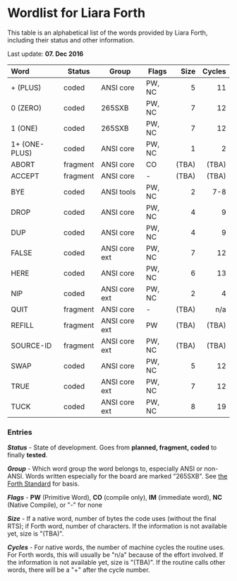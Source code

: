 # Wordlist for Liara Forth

This table is an alphabetical list of the words provided by Liara Forth, including
their status and other information. 

Last update: **07. Dec 2016**

| Word           | Status   | Group         | Flags  | Size  | Cycles |
| :------------- | -------- | ------------- | ------ | ----: | -----: | 
| + (PLUS)       | coded    | ANSI core     | PW, NC | 5     |     11 |
| 0 (ZERO)       | coded    | 265SXB        | PW, NC | 7     |     12 |
| 1 (ONE)        | coded    | 265SXB        | PW, NC | 7     |     12 |
| 1+ (ONE-PLUS)  | coded    | ANSI core     | PW, NC | 1     |      2 |
| ABORT          | fragment | ANSI core     | CO     | (TBA) |  (TBA) | 
| ACCEPT         | fragment | ANSI core     | -      | (TBA) |  (TBA) |
| BYE            | coded    | ANSI tools    | PW, NC | 2     |    7-8 | 
| DROP           | coded    | ANSI core     | PW, NC | 4     |      9 |
| DUP            | coded    | ANSI core     | PW, NC | 4     |      9 |
| FALSE          | coded    | ANSI core ext | PW, NC | 7     |     12 |
| HERE           | coded    | ANSI core     | PW, NC | 6     |     13 |
| NIP            | coded    | ANSI core ext | PW, NC | 2     |      4 |
| QUIT           | fragment | ANSI core     | -      | (TBA) |    n/a |
| REFILL         | fragment | ANSI core ext | PW     | (TBA) |  (TBA) |
| SOURCE-ID      | fragment | ANSI core ext | PW, NC | (TBA) |  (TBA) |
| SWAP           | coded    | ANSI core     | PW, NC | 5     |     12 |
| TRUE           | coded    | ANSI core ext | PW, NC | 7     |     12 |
| TUCK           | coded    | ANSI core ext | PW, NC | 8     |     19 |


### Entries

***Status*** - State of development. Goes from **planned, fragment, coded** to
finally **tested**.

***Group*** - Which word group the word belongs to, especially ANSI or
non-ANSI. Words written especially for the board are marked "265SXB". See [the
Forth Standard](https://forth-standard.org/) for basis.

***Flags*** - **PW** (Primitive Word), **CO** (compile only), **IM** (immediate word), 
**NC** (Native Compile), or "-" for none

***Size*** - If a native word, number of bytes the code uses (without the final
RTS); if Forth word, number of characters. If the information is not available
yet, size is "(TBA)". 

***Cycles*** - For native words, the number of machine cycles the routine uses.
For Forth words, this will usually be "n/a" because of the effort involved.  If
the information is not available yet, size is "(TBA)". If the routine calls
other words, there will be a "+" after the cycle number. 
